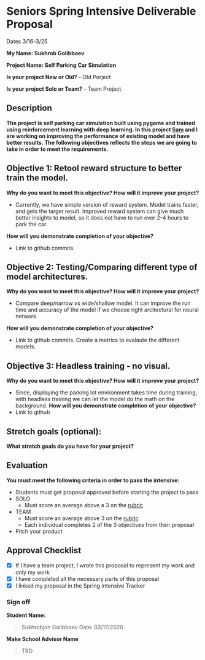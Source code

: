 # Seniors Spring Intensive Deliverable Proposal 

Dates 3/16-3/25

**My Name: Sukhrob Golibboev**


**Project Name: Self Parking Car Simulation** 


**Is your project New or Old?**
    - Old Porject

**Is your project Solo or Team?**
    - Team Project

## Description

**The project is self parking car simulation built using pygame and trained using reinforcement learning with deep learning. In this project [Sam](https://github.com/SWHarrison) and I are working on improving the performance of existing model and have better results. The following objectives reflects the steps we are going to take in order to meet the requirements.**

## Objective 1: Retool reward structure to better train the model.

**Why do you want to meet this objective? How will it improve your project?** 
- Currently, we have simple version of reward system. Model trains faster, and gets the target result. Improved reward system can give much better insights to model, so it does not have to run over 2-4 hours to park the car. 
    
**How will you demonstrate completion of your objective?**
- Link to github commits.

## Objective 2: Testing/Comparing different type of model architectures.
**Why do you want to meet this objective? How will it improve your project?** 
- Compare deep/narrow vs wide/shallow model. It can improve the run time and accuracy of the model if we choose right arcitectural for neural network. 

**How will you demonstrate completion of your objective?**
- Link to github commits. Create a metrics to evalaute the different models.

## Objective 3: Headless training - no visual.
**Why do you want to meet this objective? How will it improve your project?** 
- Since, displaying the parking lot environment takes time during training, with headless training we can let the model do the math on the background.
**How will you demonstrate completion of your objective?** 
- Link to github
## Stretch goals (optional):

**What stretch goals do you have for your project?**

## Evaluation

**You must meet the following criteria in order to pass the intensive:**

- Students must get proposal approved before starting the project to pass
- SOLO
    - Must score an average above a 3 on the [rubric]
- TEAM
    - Must score an average above 3 on the [rubric]
    - Each individual completes 2 of the 3 objectives from their proposal
- Pitch your product


[rubric]:https://docs.google.com/document/d/1IOQDmohLBEBT-hyr-2vgw1mbZUNsq3fHxVfH0oRmVt0/edit



## Approval Checklist
- [X] If I have a team project, I wrote this proposal to represent my work and only my work
- [X] I have completed all the necessary parts of this proposal
- [X] I linked my proposal in the Spring Intensive Tracker

### Sign off

**Student Name:**                
> Sukhrobjon Golibboev Date: 03/17/2020

**Make School Advisor Name**
> TBD
